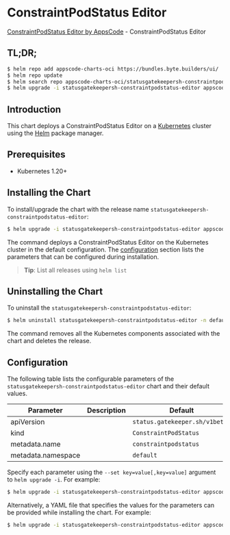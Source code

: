 # ConstraintPodStatus Editor

[ConstraintPodStatus Editor by AppsCode](https://appscode.com) - ConstraintPodStatus Editor

## TL;DR;

```bash
$ helm repo add appscode-charts-oci https://bundles.byte.builders/ui/
$ helm repo update
$ helm search repo appscode-charts-oci/statusgatekeepersh-constraintpodstatus-editor --version=v0.13.0
$ helm upgrade -i statusgatekeepersh-constraintpodstatus-editor appscode-charts-oci/statusgatekeepersh-constraintpodstatus-editor -n default --create-namespace --version=v0.13.0
```

## Introduction

This chart deploys a ConstraintPodStatus Editor on a [Kubernetes](http://kubernetes.io) cluster using the [Helm](https://helm.sh) package manager.

## Prerequisites

- Kubernetes 1.20+

## Installing the Chart

To install/upgrade the chart with the release name `statusgatekeepersh-constraintpodstatus-editor`:

```bash
$ helm upgrade -i statusgatekeepersh-constraintpodstatus-editor appscode-charts-oci/statusgatekeepersh-constraintpodstatus-editor -n default --create-namespace --version=v0.13.0
```

The command deploys a ConstraintPodStatus Editor on the Kubernetes cluster in the default configuration. The [configuration](#configuration) section lists the parameters that can be configured during installation.

> **Tip**: List all releases using `helm list`

## Uninstalling the Chart

To uninstall the `statusgatekeepersh-constraintpodstatus-editor`:

```bash
$ helm uninstall statusgatekeepersh-constraintpodstatus-editor -n default
```

The command removes all the Kubernetes components associated with the chart and deletes the release.

## Configuration

The following table lists the configurable parameters of the `statusgatekeepersh-constraintpodstatus-editor` chart and their default values.

|     Parameter      | Description |                  Default                  |
|--------------------|-------------|-------------------------------------------|
| apiVersion         |             | <code>status.gatekeeper.sh/v1beta1</code> |
| kind               |             | <code>ConstraintPodStatus</code>          |
| metadata.name      |             | <code>constraintpodstatus</code>          |
| metadata.namespace |             | <code>default</code>                      |


Specify each parameter using the `--set key=value[,key=value]` argument to `helm upgrade -i`. For example:

```bash
$ helm upgrade -i statusgatekeepersh-constraintpodstatus-editor appscode-charts-oci/statusgatekeepersh-constraintpodstatus-editor -n default --create-namespace --version=v0.13.0 --set apiVersion=status.gatekeeper.sh/v1beta1
```

Alternatively, a YAML file that specifies the values for the parameters can be provided while
installing the chart. For example:

```bash
$ helm upgrade -i statusgatekeepersh-constraintpodstatus-editor appscode-charts-oci/statusgatekeepersh-constraintpodstatus-editor -n default --create-namespace --version=v0.13.0 --values values.yaml
```
